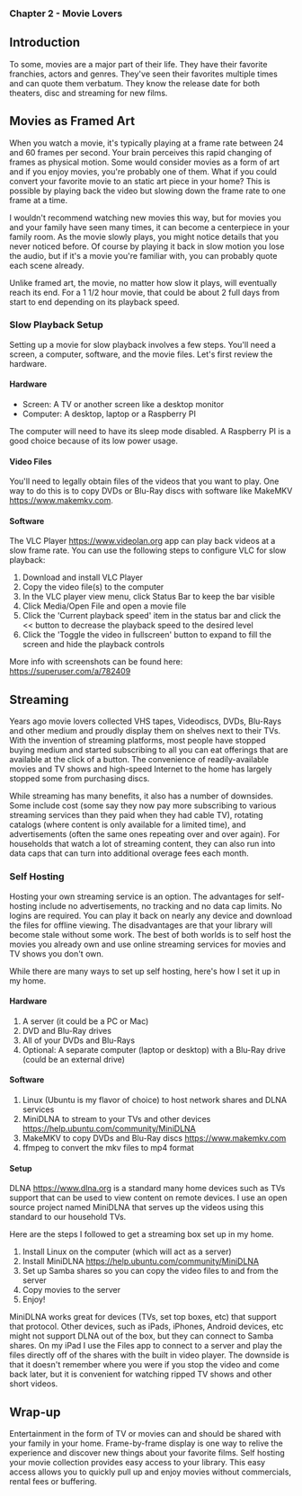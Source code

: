 ### Chapter 2 - Movie Lovers

## Introduction

To some, movies are a major part of their life. They have their favorite franchies, actors and genres. They've seen their favorites multiple times and can quote them verbatum. They know the release date for both theaters, disc and streaming for new films.

## Movies as Framed Art

When you watch a movie, it's typically playing at a frame rate between 24 and 60 frames per second. Your brain perceives this rapid changing of frames as physical motion. Some would consider movies as a form of art and if you enjoy movies, you're probably one of them. What if you could convert your favorite movie to an static art piece in your home? This is possible by playing back the video but slowing down the frame rate to one frame at a time.

I wouldn't recommend watching new movies this way, but for movies you and your family have seen many times, it can become a centerpiece in your family room. As the movie slowly plays, you might notice details that you never noticed before. Of course by playing it back in slow motion you lose the audio, but if it's a movie you're familiar with, you can probably quote each scene already.

Unlike framed art, the movie, no matter how slow it plays, will eventually reach its end. For a 1 1/2 hour movie, that could be about 2 full days from start to end depending on its playback speed.

### Slow Playback Setup

Setting up a movie for slow playback involves a few steps. You'll need a screen, a computer, software, and the movie files. Let's first review the hardware.

#### Hardware

* Screen: A TV or another screen like a desktop monitor
* Computer: A desktop, laptop or a Raspberry PI

The computer will need to have its sleep mode disabled. A Raspberry PI is a good choice because of its low power usage.

#### Video Files

You'll need to legally obtain files of the videos that you want to play. One way to do this is to copy DVDs or Blu-Ray discs with software like MakeMKV https://www.makemkv.com.

#### Software

The VLC Player https://www.videolan.org app can play back videos at a slow frame rate. You can use the following steps to configure VLC for slow playback:

1. Download and install VLC Player
1. Copy the video file(s) to the computer
1. In the VLC player view menu, click Status Bar to keep the bar visible
1. Click Media/Open File and open a movie file
1. Click the 'Current playback speed' item in the status bar and click the << button to decrease the playback speed to the desired level
1. Click the 'Toggle the video in fullscreen' button to expand to fill the screen and hide the playback controls

More info with screenshots can be found here: https://superuser.com/a/782409

## Streaming

Years ago movie lovers collected VHS tapes, Videodiscs, DVDs, Blu-Rays and other medium and proudly display them on shelves next to their TVs. With the invention of streaming platforms, most people have stopped buying medium and started subscribing to all you can eat offerings that are available at the click of a button. The convenience of readily-available movies and TV shows and high-speed Internet to the home has largely stopped some from purchasing discs.

While streaming has many benefits, it also has a number of downsides. Some include cost (some say they now pay more subscribing to various streaming services than they paid when they had cable TV), rotating catalogs (where content is only available for a limited time), and advertisements (often the same ones repeating over and over again). For households that watch a lot of streaming content, they can also run into data caps that can turn into additional overage fees each month.

### Self Hosting

Hosting your own streaming service is an option. The advantages for self-hosting include no advertisements, no tracking and no data cap limits. No logins are required. You can play it back on nearly any device and download the files for offline viewing. The disadvantages are that your library will become stale without some work. The best of both worlds is to self host the movies you already own and use online streaming services for movies and TV shows you don't own.

While there are many ways to set up self hosting, here's how I set it up in my home.

#### Hardware

1. A server (it could be a PC or Mac)
1. DVD and Blu-Ray drives
1. All of your DVDs and Blu-Rays
1. Optional: A separate computer (laptop or desktop) with a Blu-Ray drive (could be an external drive)

#### Software

1. Linux (Ubuntu is my flavor of choice) to host network shares and DLNA services
1. MiniDLNA to stream to your TVs and other devices https://help.ubuntu.com/community/MiniDLNA
1. MakeMKV to copy DVDs and Blu-Ray discs https://www.makemkv.com
1. ffmpeg to convert the mkv files to mp4 format

#### Setup

DLNA https://www.dlna.org is a standard many home devices such as TVs support that can be used to view content on remote devices. I use an open source project named MiniDLNA that serves up the videos using this standard to our household TVs.

Here are the steps I followed to get a streaming box set up in my home.

1. Install Linux on the computer (which will act as a server)
1. Install MiniDLNA https://help.ubuntu.com/community/MiniDLNA
1. Set up Samba shares so you can copy the video files to and from the server
1. Copy movies to the server
1. Enjoy!

MiniDLNA works great for devices (TVs, set top boxes, etc) that support that protocol. Other devices, such as iPads, iPhones, Android devices, etc might not support DLNA out of the box, but they can connect to Samba shares. On my iPad I use the Files app to connect to a server and play the files directly off of the shares with the built in video player. The downside is that it doesn't remember where you were if you stop the video and come back later, but it is convenient for watching ripped TV shows and other short videos.

## Wrap-up

Entertainment in the form of TV or movies can and should be shared with your family in your home. Frame-by-frame display is one way to relive the experience and discover new things about your favorite films. Self hosting your movie collection provides easy access to your library. This easy access allows you to quickly pull up and enjoy movies without commercials, rental fees or buffering.
